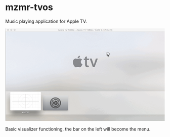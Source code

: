 # mzmr-tvos

Music playing application for Apple TV.

![](./mzmr-0-1.gif)

Basic visualizer functioning, the bar on the left will become the menu.
